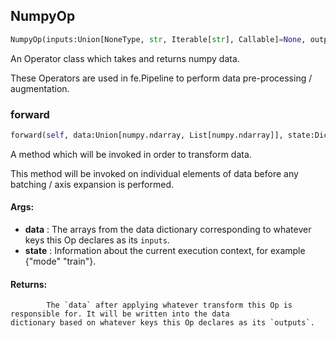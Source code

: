 ## NumpyOp
```python
NumpyOp(inputs:Union[NoneType, str, Iterable[str], Callable]=None, outputs:Union[NoneType, str, Iterable[str]]=None, mode:Union[NoneType, str, Iterable[str]]=None) -> None
```
An Operator class which takes and returns numpy data.

These Operators are used in fe.Pipeline to perform data pre-processing / augmentation.

### forward
```python
forward(self, data:Union[numpy.ndarray, List[numpy.ndarray]], state:Dict[str, Any]) -> Union[numpy.ndarray, List[numpy.ndarray]]
```
A method which will be invoked in order to transform data.

This method will be invoked on individual elements of data before any batching / axis expansion is performed.



#### Args:

* **data** :  The arrays from the data dictionary corresponding to whatever keys this Op declares as its `inputs`.
* **state** :  Information about the current execution context, for example {"mode" "train"}.

#### Returns:
            The `data` after applying whatever transform this Op is responsible for. It will be written into the data            dictionary based on whatever keys this Op declares as its `outputs`.        